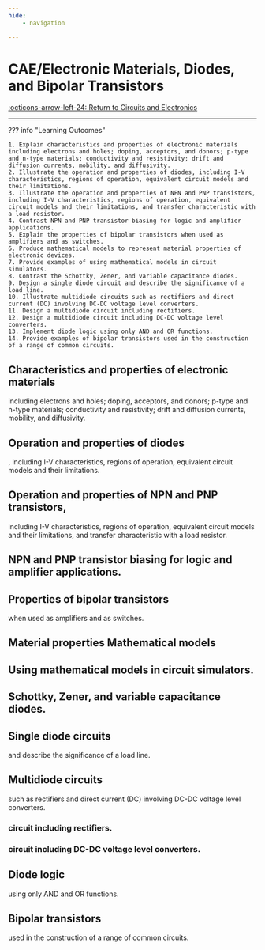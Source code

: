 ```yaml
---
hide:
    - navigation 

---
```


# CAE/Electronic Materials, Diodes, and Bipolar Transistors

[:octicons-arrow-left-24: Return to Circuits and Electronics](/Knowledge-Notebook/Circuits-Electronics/)

---

??? info "Learning Outcomes"

    1. Explain characteristics and properties of electronic materials including electrons and holes; doping, acceptors, and donors; p-type and n-type materials; conductivity and resistivity; drift and diffusion currents, mobility, and diffusivity.
    2. Illustrate the operation and properties of diodes, including I-V characteristics, regions of operation, equivalent circuit models and their limitations.
    3. Illustrate the operation and properties of NPN and PNP transistors, including I-V characteristics, regions of operation, equivalent circuit models and their limitations, and transfer characteristic with a load resistor.
    4. Contrast NPN and PNP transistor biasing for logic and amplifier applications.
    5. Explain the properties of bipolar transistors when used as amplifiers and as switches.
    6. Produce mathematical models to represent material properties of electronic devices.
    7. Provide examples of using mathematical models in circuit simulators.
    8. Contrast the Schottky, Zener, and variable capacitance diodes.
    9. Design a single diode circuit and describe the significance of a load line.
    10. Illustrate multidiode circuits such as rectifiers and direct current (DC) involving DC-DC voltage level converters.
    11. Design a multidiode circuit including rectifiers.
    12. Design a multidiode circuit including DC-DC voltage level converters.
    13. Implement diode logic using only AND and OR functions.
    14. Provide examples of bipolar transistors used in the construction of a range of common circuits.

## Characteristics and properties of electronic materials 

including electrons and holes; doping, acceptors, and donors; p-type and n-type materials; conductivity and resistivity; drift and diffusion currents, mobility, and diffusivity.

## Operation and properties of diodes

, including I-V characteristics, regions of operation, equivalent circuit models and their limitations.

## Operation and properties of NPN and PNP transistors,

 including I-V characteristics, regions of operation, equivalent circuit models and their limitations, and transfer characteristic with a load resistor.

## NPN and PNP transistor biasing for logic and amplifier applications.

## Properties of bipolar transistors 

when used as amplifiers and as switches.

## Material properties Mathematical models

## Using mathematical models in circuit simulators.

## Schottky, Zener, and variable capacitance diodes.

## Single diode circuits

and describe the significance of a load line.

## Multidiode circuits 

such as rectifiers and direct current (DC) involving DC-DC voltage level converters.

### circuit including rectifiers.

### circuit including DC-DC voltage level converters.

## Diode logic

 using only AND and OR functions.

## Bipolar transistors 

used in the construction of a range of common circuits.
